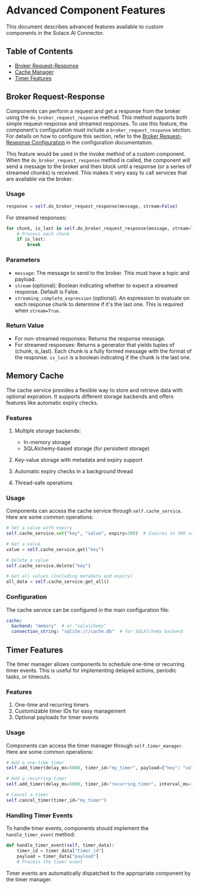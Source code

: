# Advanced Component Features

This document describes advanced features available to custom components in the Solace AI Connector.

## Table of Contents
- [Broker Request-Response](#broker-request-response)
- [Cache Manager](#cache-manager)
- [Timer Features](#timer-features)

## Broker Request-Response

Components can perform a request and get a response from the broker using the `do_broker_request_response` method. This method supports both simple request-response and streamed responses. To use this feature, the component's configuration must include a `broker_request_response` section. For details on how to configure this section, refer to the [Broker Request-Response Configuration](configuration.md#broker-request-response-configuration) in the configuration documentation.

This feature would be used in the invoke method of a custom component. When the `do_broker_request_response` method is called, the component will send a message to the broker and then block until a response (or a series of streamed chunks) is received. This makes it very easy to call services that are available via the broker.

### Usage

```python
response = self.do_broker_request_response(message, stream=False)
```

For streamed responses:

```python
for chunk, is_last in self.do_broker_request_response(message, stream=True, streaming_complete_expression="input.payload:streaming.last_message"):
    # Process each chunk
    if is_last:
        break
```

### Parameters

- `message`: The message to send to the broker. This must have a topic and payload.
- `stream` (optional): Boolean indicating whether to expect a streamed response. Default is False.
- `streaming_complete_expression` (optional): An expression to evaluate on each response chunk to determine if it's the last one. This is required when `stream=True`.

### Return Value

- For non-streamed responses: Returns the response message.
- For streamed responses: Returns a generator that yields tuples of (chunk, is_last). Each chunk is a fully formed message with the format of the response. `is_last` is a boolean indicating if the chunk is the last one.

## Memory Cache

The cache service provides a flexible way to store and retrieve data with optional expiration. It supports different storage backends and offers features like automatic expiry checks.

### Features

1. Multiple storage backends:
   - In-memory storage
   - SQLAlchemy-based storage (for persistent storage)

2. Key-value storage with metadata and expiry support
3. Automatic expiry checks in a background thread
4. Thread-safe operations

### Usage

Components can access the cache service through `self.cache_service`. Here are some common operations:

```python
# Set a value with expiry
self.cache_service.set("key", "value", expiry=300)  # Expires in 300 seconds

# Get a value
value = self.cache_service.get("key")

# Delete a value
self.cache_service.delete("key")

# Get all values (including metadata and expiry)
all_data = self.cache_service.get_all()
```

### Configuration

The cache service can be configured in the main configuration file:

```yaml
cache:
  backend: "memory"  # or "sqlalchemy"
  connection_string: "sqlite:///cache.db"  # for SQLAlchemy backend
```

## Timer Features

The timer manager allows components to schedule one-time or recurring timer events. This is useful for implementing delayed actions, periodic tasks, or timeouts.

### Features

1. One-time and recurring timers
2. Customizable timer IDs for easy management
3. Optional payloads for timer events

### Usage

Components can access the timer manager through `self.timer_manager`. Here are some common operations:

```python
# Add a one-time timer
self.add_timer(delay_ms=5000, timer_id="my_timer", payload={"key": "value"})

# Add a recurring timer
self.add_timer(delay_ms=5000, timer_id="recurring_timer", interval_ms=10000, payload={"type": "recurring"})

# Cancel a timer
self.cancel_timer(timer_id="my_timer")
```

### Handling Timer Events

To handle timer events, components should implement the `handle_timer_event` method:

```python
def handle_timer_event(self, timer_data):
    timer_id = timer_data["timer_id"]
    payload = timer_data["payload"]
    # Process the timer event
```

Timer events are automatically dispatched to the appropriate component by the timer manager.
